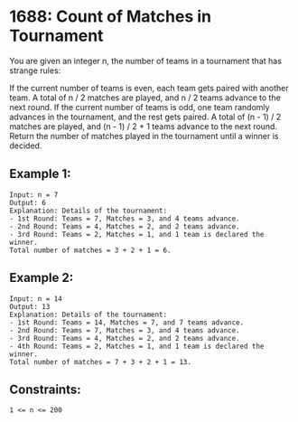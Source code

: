 # 1688: Count of Matches in Tournament

You are given an integer n, the number of teams in a tournament that has strange rules:

If the current number of teams is even, each team gets paired with another team. A total of n / 2 matches are played, and n / 2 teams advance to the next round.
If the current number of teams is odd, one team randomly advances in the tournament, and the rest gets paired. A total of (n - 1) / 2 matches are played, and (n - 1) / 2 + 1 teams advance to the next round.
Return the number of matches played in the tournament until a winner is decided.

 

## Example 1:

    Input: n = 7
    Output: 6
    Explanation: Details of the tournament: 
    - 1st Round: Teams = 7, Matches = 3, and 4 teams advance.
    - 2nd Round: Teams = 4, Matches = 2, and 2 teams advance.
    - 3rd Round: Teams = 2, Matches = 1, and 1 team is declared the winner.
    Total number of matches = 3 + 2 + 1 = 6.


## Example 2:

    Input: n = 14
    Output: 13
    Explanation: Details of the tournament:
    - 1st Round: Teams = 14, Matches = 7, and 7 teams advance.
    - 2nd Round: Teams = 7, Matches = 3, and 4 teams advance.
    - 3rd Round: Teams = 4, Matches = 2, and 2 teams advance.
    - 4th Round: Teams = 2, Matches = 1, and 1 team is declared the winner.
    Total number of matches = 7 + 3 + 2 + 1 = 13.
 

## Constraints:

    1 <= n <= 200